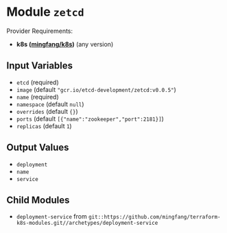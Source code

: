 
# Module `zetcd`

Provider Requirements:
* **k8s ([mingfang/k8s](https://registry.terraform.io/providers/mingfang/k8s/latest))** (any version)

## Input Variables
* `etcd` (required)
* `image` (default `"gcr.io/etcd-development/zetcd:v0.0.5"`)
* `name` (required)
* `namespace` (default `null`)
* `overrides` (default `{}`)
* `ports` (default `[{"name":"zookeeper","port":2181}]`)
* `replicas` (default `1`)

## Output Values
* `deployment`
* `name`
* `service`

## Child Modules
* `deployment-service` from `git::https://github.com/mingfang/terraform-k8s-modules.git//archetypes/deployment-service`

